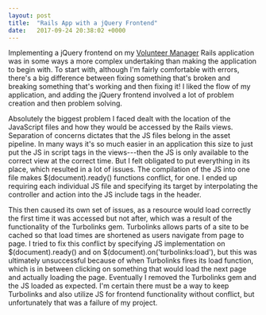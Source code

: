 ```yaml
---
layout: post
title:  "Rails App with a jQuery Frontend"
date:   2017-09-24 20:38:02 +0000
---
```



Implementing a jQuery frontend on my [Volunteer Manager](https://github.com/carakane/volunteer_manager/tree/jquery) Rails application was in some ways a more complex undertaking than making the application to begin with. To start with, although I'm fairly comfortable with errors, there's a big difference between fixing something that's broken and breaking something that's working and then fixing it! I liked the flow of my application, and adding the jQuery frontend involved a lot of problem creation and then problem solving.

Absolutely the biggest problem I faced dealt with the location of the JavaScript files and how they would be accessed by the Rails views. Separation of concerns dictates that the JS files belong in the asset pipeline. In many ways it's so much easier in an application this size to just put the JS in script tags in the views---then the JS is only available to the correct view at the correct time. But I felt obligated to put everything in its place, which resulted in a lot of issues. The compilation of the JS into one file makes $(document).ready() functions conflict, for one. I ended up requiring each individual JS file and specifying its target by interpolating the controller and action into the JS include tags in the header.

This then caused its own set of issues, as a resource would load correctly the first time it was accessed but not after, which was a result of the functionality of the Turbolinks gem. Turbolinks allows parts of a site to be cached so that load times are shortened as users navigate from page to page. I tried to fix this conflict by specifying JS implementation on $(document).ready() and on $(document).on('turbolinks:load'), but this was ultimately unsuccessful because of when Turbolinks fires its load function, which is in between clicking on something that would load the next page and actually loading the page. Eventually I removed the Turbolinks gem and the JS loaded as expected. I'm certain there must be a way to keep Turbolinks and also utilize JS for frontend functionality without conflict, but unfortunately that was a failure of my project.
